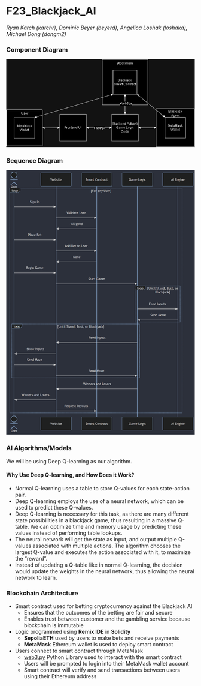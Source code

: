 # F23_Blackjack_AI
*Ryan Karch (karchr), Dominic Beyer (beyerd), Angelica Loshak (loshaka), Michael Dong (dongm2)*

### Component Diagram
![image](assets/ComponentDiagram.png)

### Sequence Diagram
![image](assets/SequenceDiagram.png)

### AI Algorithms/Models

We will be using Deep Q-learning as our algorithm.

#### Why Use Deep Q-learning, and How Does it Work?
* Normal Q-learning uses a table to store Q-values for each state-action pair.
* Deep Q-learning employs the use of a neural network, which can be used to predict these Q-values.
* Deep Q-learning is necessary for this task, as there are many different state possibilities in a blackjack game, thus resulting in a massive Q-table. We can optimize time and memory usage by predicting these values instead of performing table lookups.
* The neural network will get the state as input, and output multiple Q-values associated with multiple actions. The algorithm chooses the largest Q-value and executes the action associated with it, to maximize the “reward”.
* Instead of updating a Q-table like in normal Q-learning, the decision would update the weights in the neural network, thus allowing the neural network to learn.



### Blockchain Architecture
* Smart contract used for betting cryptocurrency against the Blackjack AI
    * Ensures that the outcomes of the betting are fair and secure
    * Enables trust between customer and the gambling service because blockchain is immutable
* Logic programmed using **Remix IDE** in **Solidity**
    * **SepoliaETH** used by users to make bets and receive payments
    * **MetaMask** Ethereum wallet is used to deploy smart contract 
* Users connect to smart contract through MetaMask
    * [web3.py](https://web3py.readthedocs.io/en/stable/) Python Library used to interact with the smart contract
    * Users will be prompted to login into their MetaMask wallet account
    * Smart contract will verify and send transactions between users using their Ethereum address
